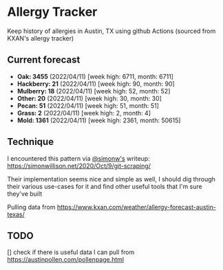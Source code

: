 # Allergy Tracker

Keep history of allergies in Austin, TX using github Actions (sourced from KXAN's allergy tracker)

## Current forecast
<!-- INJECT FORECAST -->
- **Oak: 3455** (2022/04/11)  [week high: 6711, month: 6711]
- **Hackberry: 21** (2022/04/11)  [week high: 90, month: 90]
- **Mulberry: 18** (2022/04/11)  [week high: 52, month: 52]
- **Other: 20** (2022/04/11)  [week high: 30, month: 30]
- **Pecan: 51** (2022/04/11)  [week high: 51, month: 51]
- **Grass: 2** (2022/04/11)  [week high: 2, month: 4]
- **Mold: 1361** (2022/04/11)  [week high: 2361, month: 50615]
<!-- END INJECT FORECAST -->

## Technique

I encountered this pattern via [@simonw's](https://github.com/simonw) writeup: https://simonwillison.net/2020/Oct/9/git-scraping/

Their implementation seems nice and simple as well, I should dig through their various use-cases for it and find other useful tools that I'm sure they've built

Pulling data from https://www.kxan.com/weather/allergy-forecast-austin-texas/

## TODO

[] check if there is useful data I can pull from https://austinpollen.com/pollenpage.html
